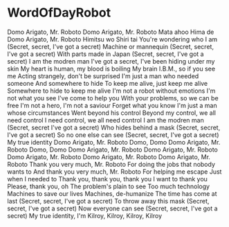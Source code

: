 # WordOfDayRobot

Domo Arigato, Mr. Roboto
Domo Arigato, Mr. Roboto
Mata ahoo Hima de
Domo Arigato, Mr. Roboto
Himitsu wo Shiri tai
You're wondering who I am
(Secret, secret, I've got a secret)
Machine or mannequin
(Secret, secret, I've got a secret)
With parts made in Japan
(Secret, secret, I've got a secret)
I am the modren man
I've got a secret, I've been hiding under my skin
My heart is human, my blood is boiling
My brain I.B.M., so if you see me
Acting strangely, don't be surprised
I'm just a man who needed someone
And somewhere to hide
To keep me alive, just keep me alive
Somewhere to hide to keep me alive
I'm not a robot without emotions
I'm not what you see
I've come to help you
With your problems, so we can be free
I'm not a hero, I'm not a saviour
Forget what you know
I'm just a man whose circumstances
Went beyond his control
Beyond my control, we all need control
I need control, we all need control
I am the modren man
(Secret, secret I've got a secret)
Who hides behind a mask
(Secret, secret, I've got a secret)
So no one else can see
(Secret, secret, I've got a secret)
My true identity
Domo Arigato, Mr. Roboto
Domo, Domo
Domo Arigato, Mr. Roboto
Domo, Domo
Domo Arigato, Mr. Roboto
Domo Arigato, Mr. Roboto
Domo Arigato, Mr. Roboto
Domo Arigato, Mr. Roboto
Domo Arigato, Mr. Roboto
Thank you very much, Mr. Roboto
For doing the jobs that nobody wants to
And thank you very much, Mr. Roboto
For helping me escape
Just when I needed to
Thank you, thank you, thank you
I want to thank you
Please, thank you, oh
The problem's plain to see
Too much technology
Machines to save our lives
Machines, de-humanize
The time has come at last
(Secret, secret, I've got a secret)
To throw away this mask
(Secret, secret, I've got a secret)
Now everyone can see
(Secret, secret, I've got a secret)
My true identity, I'm Kilroy, Kilroy, Kilroy, Kilroy
